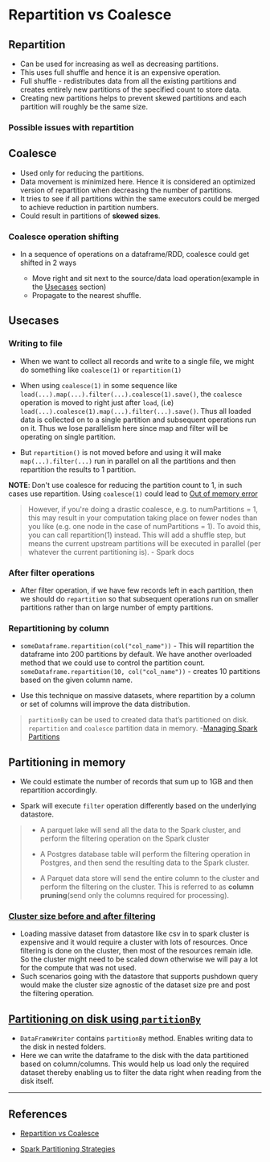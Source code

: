 # Repartition vs Coalesce

## Repartition

- Can be used for increasing as well as decreasing partitions.
- This uses full shuffle and hence it is an expensive operation.
- Full shuffle - redistributes data from all the existing partitions and creates entirely new partitions of the specified count to store data.
- Creating new partitions helps to prevent skewed partitions and each partition will roughly be the same size.

### Possible issues with repartition

## Coalesce

- Used only for reducing the partitions.
- Data movement is minimized here. Hence it is considered an optimized version of repartition when decreasing the number of partitions.
- It tries to see if all partitions within the same executors could be merged to achieve reduction in partition numbers.
- Could result in partitions of **skewed sizes**.

### Coalesce operation shifting

- In a sequence of operations on a dataframe/RDD, coalesce could get shifted in 2 ways

  - Move right and sit next to the source/data load operation(example in the [Usecases](#usecases) section)
  - Propagate to the nearest shuffle.

## Usecases

### Writing to file

- When we want to collect all records and write to a single file, we might do something like `coalesce(1)` or `repartition(1)`

- When using `coalesce(1)` in some sequence like `load(...).map(...).filter(...).coalesce(1).save()`, the `coalesce` operation is moved to right just after `load`, (i.e) `load(...).coalesce(1).map(...).filter(...).save()`. Thus all loaded data is collected on to a single partition and subsequent operations run on it. Thus we lose parallelism here since map and filter will be operating on single partition.

- But `repartition()` is not moved before and using it will make `map(...).filter(...)` run in parallel on all the partitions and then repartition the results to 1 partition.

**NOTE**: Don't use coalesce for reducing the partition count to 1, in such cases use repartition. Using `coalesce(1)` could lead to [Out of memory error](https://stackoverflow.com/questions/38961251/java-lang-outofmemoryerror-unable-to-acquire-100-bytes-of-memory-got-0)

> However, if you're doing a drastic coalesce, e.g. to numPartitions = 1, this may result in your computation taking place on fewer nodes than you like (e.g. one node in the case of numPartitions = 1). To avoid this, you can call repartition(1) instead. This will add a shuffle step, but means the current upstream partitions will be executed in parallel (per whatever the current partitioning is). - Spark docs

### After filter operations

- After filter operation, if we have few records left in each partition, then we should do `repartition` so that subsequent operations run on smaller partitions rather than on large number of empty partitions.

### Repartitioning by column

- `someDataframe.repartition(col("col_name"))` - This will repartition the dataframe into 200 partitions by default. We have another overloaded method that we could use to control the partition count. `someDataframe.repartition(10, col("col_name"))` - creates 10 partitions based on the given column name.

- Use this technique on massive datasets, where repartition by a column or set of columns will improve the data distribution.

> `partitionBy` can be used to created data that’s partitioned on disk. `repartition` and `coalesce` partition data in memory. -[Managing Spark Partitions](https://mrpowers.medium.com/managing-spark-partitions-with-coalesce-and-repartition-4050c57ad5c4)

## Partitioning in memory

- We could estimate the number of records that sum up to 1GB and then repartition accordingly.

- Spark will execute `filter` operation differently based on the underlying datastore.

> - A parquet lake will send all the data to the Spark cluster, and perform the filtering operation on the Spark cluster
>
> - A Postgres database table will perform the filtering operation in Postgres, and then send the resulting data to the Spark cluster.
>
> - A Parquet data store will send the entire column to the cluster and perform the filtering on the cluster. This is referred to as **column pruning**(send only the columns required for processing).

### [Cluster size before and after filtering](https://mungingdata.com/apache-spark/filter-where/)

- Loading massive dataset from datastore like csv in to spark cluster is expensive and it would require a cluster with lots of resources. Once filtering is done on the cluster, then most of the resources remain idle. So the cluster might need to be scaled down otherwise we will pay a lot for the compute that was not used.
- Such scenarios going with the datastore that supports pushdown query would make the cluster size agnostic of the dataset size pre and post the filtering operation.

## [Partitioning on disk using `partitionBy`](https://mungingdata.com/apache-spark/partitionby/)

- `DataFrameWriter` contains `partitionBy` method. Enables writing data to the disk in nested folders.
- Here we can write the dataframe to the disk with the data partitioned based on column/columns. This would help us load only the required dataset thereby enabling us to filter the data right when reading from the disk itself.

---

## References

- [Repartition vs Coalesce](https://stackoverflow.com/questions/31610971/spark-repartition-vs-coalesce)

- [Spark Partitioning Strategies](https://medium.com/airbnb-engineering/on-spark-hive-and-small-files-an-in-depth-look-at-spark-partitioning-strategies-a9a364f908)
